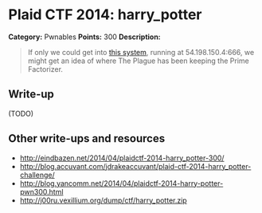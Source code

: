 # Plaid CTF 2014: harry_potter

**Category:** Pwnables
**Points:** 300
**Description:**

> If only we could get into [this system](harry_potter-2e0391597fb1d20ebf79b7d77c21b06e.tar.bz2), running at 54.198.150.4:666, we might get an idea of where The Plague has been keeping the Prime Factorizer.

## Write-up

(TODO)

## Other write-ups and resources

* <http://eindbazen.net/2014/04/plaidctf-2014-harry_potter-300/>
* <http://blog.accuvant.com/jdrakeaccuvant/plaid-ctf-2014-harry_potter-challenge/>
* <http://blog.yancomm.net/2014/04/plaidctf-2014-harry-potter-pwn300.html>
* <http://j00ru.vexillium.org/dump/ctf/harry_potter.zip>
